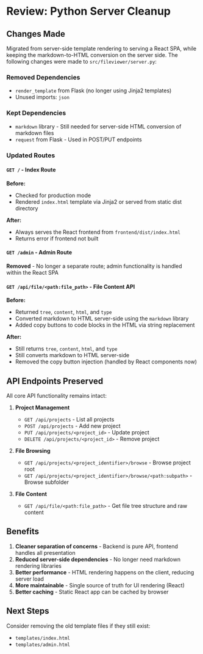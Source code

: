 # Review: Python Server Cleanup

## Changes Made

Migrated from server-side template rendering to serving a React SPA, while keeping the markdown-to-HTML conversion on the server side. The following changes were made to `src/fileviewer/server.py`:

### Removed Dependencies
- `render_template` from Flask (no longer using Jinja2 templates)
- Unused imports: `json`

### Kept Dependencies
- `markdown` library - Still needed for server-side HTML conversion of markdown files
- `request` from Flask - Used in POST/PUT endpoints

### Updated Routes

#### `GET /` - Index Route
**Before:**
- Checked for production mode
- Rendered `index.html` template via Jinja2 or served from static dist directory

**After:**
- Always serves the React frontend from `frontend/dist/index.html`
- Returns error if frontend not built

#### `GET /admin` - Admin Route
**Removed** - No longer a separate route; admin functionality is handled within the React SPA

#### `GET /api/file/<path:file_path>` - File Content API
**Before:**
- Returned `tree`, `content`, `html`, and `type`
- Converted markdown to HTML server-side using the `markdown` library
- Added copy buttons to code blocks in the HTML via string replacement

**After:**
- Still returns `tree`, `content`, `html`, and `type`
- Still converts markdown to HTML server-side
- Removed the copy button injection (handled by React components now)

## API Endpoints Preserved

All core API functionality remains intact:

1. **Project Management**
   - `GET /api/projects` - List all projects
   - `POST /api/projects` - Add new project
   - `PUT /api/projects/<project_id>` - Update project
   - `DELETE /api/projects/<project_id>` - Remove project

2. **File Browsing**
   - `GET /api/projects/<project_identifier>/browse` - Browse project root
   - `GET /api/projects/<project_identifier>/browse/<path:subpath>` - Browse subfolder

3. **File Content**
   - `GET /api/file/<path:file_path>` - Get file tree structure and raw content

## Benefits

1. **Cleaner separation of concerns** - Backend is pure API, frontend handles all presentation
2. **Reduced server-side dependencies** - No longer need markdown rendering libraries
3. **Better performance** - HTML rendering happens on the client, reducing server load
4. **More maintainable** - Single source of truth for UI rendering (React)
5. **Better caching** - Static React app can be cached by browser

## Next Steps

Consider removing the old template files if they still exist:
- `templates/index.html`
- `templates/admin.html`
